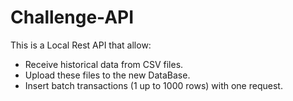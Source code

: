 # Challenge-API

This is a Local Rest API that allow:
- Receive historical data from CSV files.
- Upload these files to the new DataBase.
- Insert batch transactions (1 up to 1000 rows) with one request. 